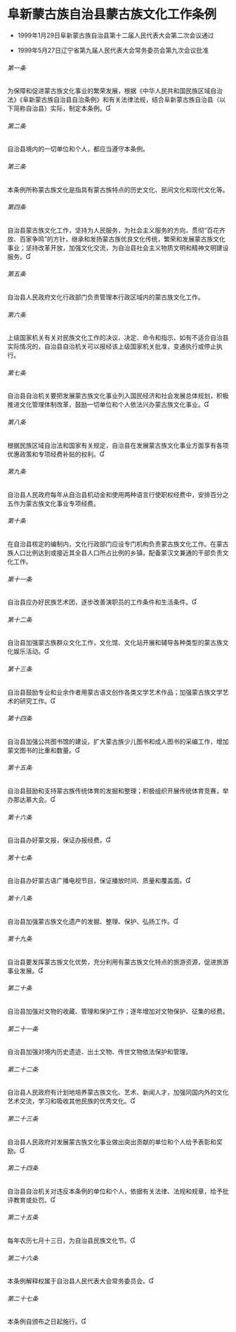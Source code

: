 # 阜新蒙古族自治县蒙古族文化工作条例

- 1999年1月29日阜新蒙古族自治县第十二届人民代表大会第二次会议通过

- 1999年5月27日辽宁省第九届人民代表大会常务委员会第九次会议批准

<!-- INFO END -->

###### 第一条

为保障和促进蒙古族文化事业的繁荣发展，根据《中华人民共和国民族区域自治法》《阜新蒙古族自治县自治条例》和有关法律法规，结合阜新蒙古族自治县（以下简称自治县）实际，制定本条例。

###### 第二条

自治县境内的一切单位和个人，都应当遵守本条例。

###### 第三条

本条例所称蒙古族文化是指具有蒙古族特点的历史文化、民间文化和现代文化等。

###### 第四条

自治县蒙古族文化工作，坚持为人民服务，为社会主义服务的方向，贯彻“百花齐放、百家争鸣”的方针，继承和发扬蒙古族优良文化传统，繁荣和发展蒙古族文化事业；坚持改革开放，加强文化交流，为自治县社会主义物质文明和精神文明建设服务。

###### 第五条

自治县人民政府文化行政部门负责管理本行政区域内的蒙古族文化工作。

###### 第六条

上级国家机关有关对民族文化工作的决议、决定、命令和指示，如有不适合自治县实际情况的，自治县自治机关可以报经该上级国家机关批准，变通执行或停止执行。

###### 第七条

自治县自治机关要把发展蒙古族文化事业列入国民经济和社会发展总体规划，积极推进文化管理体制改革，鼓励一切单位和个人依法兴办蒙古族文化事业。

###### 第八条

根据民族区域自治法和国家有关规定，自治县在发展蒙古族文化事业方面享有各项优惠政策和专项经费补贴的权利。

###### 第九条

自治县人民政府每年从自治县机动金和使用两种语言行使职权经费中，安排百分之五作为蒙古族文化事业专项经费。

###### 第十条

在自治县核定的编制内，文化行政部门应设专门机构负责蒙古族文化工作。在蒙古族人口比例达到或接近其全县人口所占比例的乡镇，配备蒙汉文兼通的干部负责文化工作。

###### 第十一条

自治县应办好民族艺术团，逐步改善演职员的工作条件和生活条件。

###### 第十二条

自治县加强蒙古族群众文化工作，文化馆、文化站开展和辅导各种类型的蒙古族文化娱乐活动。

###### 第十三条

自治县鼓励专业和业余作者用蒙古语文创作各类文学艺术作品；加强蒙古族文学艺术的研究工作。

###### 第十四条

自治县加强公共图书馆的建设，扩大蒙古族少儿图书和成人图书的采编工作，增加蒙文图书的比重和数量。

###### 第十五条

自治县鼓励和支持蒙古族传统体育的发掘和整理；积极组织开展传统体育竞赛，举办那达慕大会。

###### 第十六条

自治县办好蒙文报，保证办报经费。

###### 第十七条

自治县办好蒙古语广播电视节目，保证播放时间、质量和覆盖面。

###### 第十八条

自治县加强蒙古族文化遗产的发掘、整理、保护、弘扬工作。

###### 第十九条

自治县要发挥蒙古族文化优势，充分利用有蒙古族文化特点的旅游资源，促进旅游事业发展。

###### 第二十条

自治县加强对文物的收藏、管理和保护工作；逐年增加对文物保护、征集的经费。

###### 第二十一条

自治县加强对境内历史遗迹、出土文物、传世文物依法保护和管理。

###### 第二十二条

自治县人民政府有计划地培养蒙古族文化、艺术、新闻人才，加强同国内外的文化艺术交流，学习和吸收其他民族的优秀文化。

###### 第二十三条

自治县人民政府对发展蒙古族文化事业做出突出贡献的单位和个人给予表彰和奖励。

###### 第二十四条

自治县自治机关对违反本条例的单位和个人，依据有关法律、法规和规章，给予批评教育或处罚。

###### 第二十五条

每年农历七月十三日，为自治县民族文化节。

###### 第二十六条

本条例解释权属于自治县人民代表大会常务委员会。

###### 第二十七条

本条例自颁布之日起施行。
